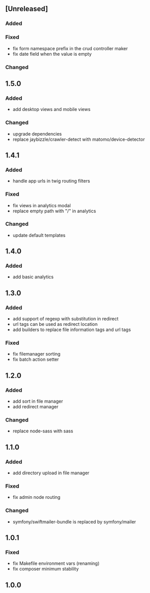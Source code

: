 ## [Unreleased]

### Added
### Fixed
* fix form namespace prefix in the crud controller maker
* fix date field when the value is empty
### Changed

## 1.5.0
### Added
* add desktop views and mobile views

### Changed
* upgrade dependencies
* replace jaybizzle/crawler-detect with matomo/device-detector

## 1.4.1
### Added
* handle app urls in twig routing filters
### Fixed

* fix views in analytics modal
* replace empty path with "/" in analytics
### Changed
* update default templates

## 1.4.0
### Added
* add basic analytics

## 1.3.0
### Added
* add support of regexp with substitution in redirect
* url tags can be used as redirect location
* add builders to replace file information tags and url tags

### Fixed
* fix filemanager sorting
* fix batch action setter

## 1.2.0
### Added
* add sort in file manager
* add redirect manager

### Changed
* replace node-sass with sass

## 1.1.0
### Added
* add directory upload in file manager

### Fixed
* fix admin node routing

### Changed
* symfony/swiftmailer-bundle is replaced by symfony/mailer

## 1.0.1
### Fixed
* fix Makefile environment vars (renaming)
* fix composer minimum stability

## 1.0.0
